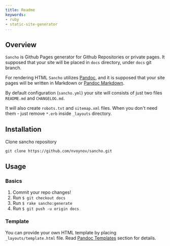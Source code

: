 ```yaml
---
title: Readme
keywords:
- ruby
- static-site-generator
...
```


## Overview

`Sancho` is Github Pages generator for Github Repositories or private pages. It supposed that your site will be placed in `docs` directory, under `docs` git branch.

For rendering HTML `Sancho` utilizes [Pandoc](https://pandoc.org), and it is supposed that your site pages will be written in Markdown or [Pandoc Markdown](https://pandoc.org/MANUAL.html#pandocs-markdown).

By default configuration (`sancho.yml`) your site will consists of just two files `README.md` and `CHANGELOG.md`.

It will also create `robots.txt` and `sitemap.xml` files. When you don't need them - just remove `*.erb` inside `_layouts` directory.

## Installation

Clone sancho repository

```
git clone https://github.com/nvoynov/sancho.git
```

## Usage

### Basics

1. Commit your repo changes!
2. Run `$ git checkout docs`
3. Run `$ rake sancho:generate`
4. Run `$ git push -u origin docs`

### Template

You can provide your own HTML template by placing `_layouts/template.html` file. Read [Pandoc Templates](https://pandoc.org/MANUAL.html#templates) section for details.
